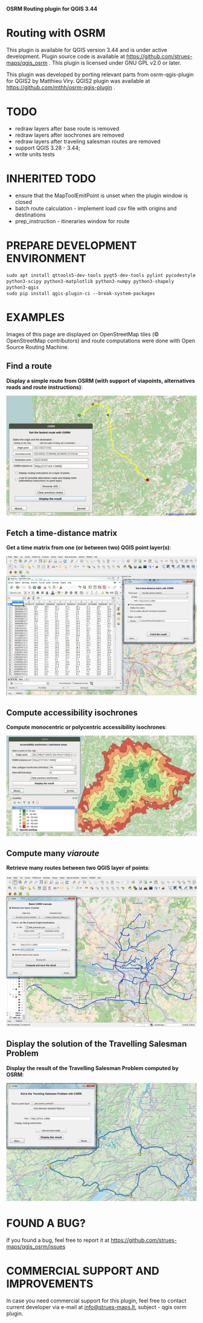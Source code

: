**OSRM Routing plugin for QGIS 3.44**

Routing with OSRM
=================
This plugin is available for QGIS version 3.44 and is under active development.
Plugin source code is available at https://github.com/strues-maps/qgis_osrm .
This plugin is licensed under GNU GPL v2.0 or later.

This plugin was developed by porting relevant parts from osrm-qgis-plugin for
QGIS2 by Matthieu Viry. QGIS2 plugin was available at https://github.com/mthh/osrm-qgis-plugin .

TODO
====
- redraw layers after base route is removed
- redraw layers after isochrones are removed
- redraw layers after traveling salesman routes are removed
- support QGIS 3.28 - 3.44;
- write units tests

INHERITED TODO
==============
- ensure that the MapToolEmitPoint is unset when the plugin window is closed
- batch route calculation - implement load csv file with origins and destinations
- prep_instruction - itineraries window for route

PREPARE DEVELOPMENT ENVIRONMENT
===============================
```
sudo apt install qttools5-dev-tools pyqt5-dev-tools pylint pycodestyle python3-scipy python3-matplotlib python3-numpy python3-shapely python3-qgis
sudo pip install qgis-plugin-ci --break-system-packages
```

EXAMPLES
========
Images of this page are displayed on OpenStreetMap tiles (© OpenStreetMap contributors) and route computations were done with Open Source Routing Machine.

Find a route
------------
**Display a simple route from OSRM (with support of viapoints, alternatives roads and route instructions)**:

![route illustration](img/route.jpg)

Fetch a time-distance matrix
----------------------------
**Get a time matrix from one (or between two) QGIS point layer(s)**:

![table illustration](img/table.jpg)

Compute accessibility isochrones
--------------------------------
**Compute monocentric or polycentric accessibility isochrones**:

![isochrone illustration](img/multi_isochrone.jpg)

Compute many *viaroute*
-----------------------
**Retrieve many routes between two QGIS layer of points**:

![batch routes illustration](img/many_routes.jpg)

Display the solution of the Travelling Salesman Problem
-------------------------------------------------------
**Display the result of the Travelling Salesman Problem computed by OSRM**:

![tsp illustration](img/tsp.jpg)


FOUND A BUG?
===================================
If you found a bug, feel free to report it at https://github.com/strues-maps/qgis_osrm/issues


COMMERCIAL SUPPORT AND IMPROVEMENTS
===================================

In case you need commercial support for this plugin, feel free to contact current
developer via e-mail at info@strues-maps.lt, subject - qgis osrm plugin.